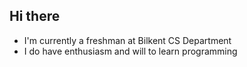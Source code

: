 ## Hi there

- I'm currently a freshman at Bilkent CS Department
- I do have enthusiasm and will to learn programming

